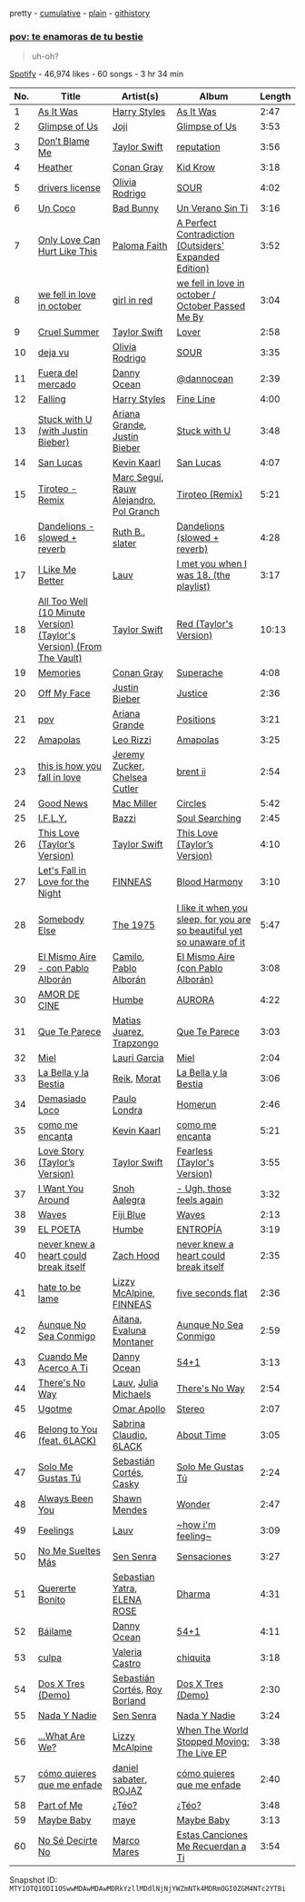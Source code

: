 pretty - [cumulative](/playlists/cumulative/37i9dQZF1DX1vH2ylOhtch.md) - [plain](/playlists/plain/37i9dQZF1DX1vH2ylOhtch) - [githistory](https://github.githistory.xyz/mackorone/spotify-playlist-archive/blob/main/playlists/plain/37i9dQZF1DX1vH2ylOhtch)

### [pov: te enamoras de tu bestie](https://open.spotify.com/playlist/37i9dQZF1DX1vH2ylOhtch)

> uh\-oh?

[Spotify](https://open.spotify.com/user/spotify) - 46,974 likes - 60 songs - 3 hr 34 min

| No. | Title | Artist(s) | Album | Length |
|---|---|---|---|---|
| 1 | [As It Was](https://open.spotify.com/track/4LRPiXqCikLlN15c3yImP7) | [Harry Styles](https://open.spotify.com/artist/6KImCVD70vtIoJWnq6nGn3) | [As It Was](https://open.spotify.com/album/2pqdSWeJVsXAhHFuVLzuA8) | 2:47 |
| 2 | [Glimpse of Us](https://open.spotify.com/track/6xGruZOHLs39ZbVccQTuPZ) | [Joji](https://open.spotify.com/artist/3MZsBdqDrRTJihTHQrO6Dq) | [Glimpse of Us](https://open.spotify.com/album/6ZZvx0aefZV3LKa053fn71) | 3:53 |
| 3 | [Don’t Blame Me](https://open.spotify.com/track/1R0a2iXumgCiFb7HEZ7gUE) | [Taylor Swift](https://open.spotify.com/artist/06HL4z0CvFAxyc27GXpf02) | [reputation](https://open.spotify.com/album/6DEjYFkNZh67HP7R9PSZvv) | 3:56 |
| 4 | [Heather](https://open.spotify.com/track/4xqrdfXkTW4T0RauPLv3WA) | [Conan Gray](https://open.spotify.com/artist/4Uc8Dsxct0oMqx0P6i60ea) | [Kid Krow](https://open.spotify.com/album/2CMlkzFI2oDAy5MbyV7OV5) | 3:18 |
| 5 | [drivers license](https://open.spotify.com/track/5wANPM4fQCJwkGd4rN57mH) | [Olivia Rodrigo](https://open.spotify.com/artist/1McMsnEElThX1knmY4oliG) | [SOUR](https://open.spotify.com/album/6s84u2TUpR3wdUv4NgKA2j) | 4:02 |
| 6 | [Un Coco](https://open.spotify.com/track/6VrQTLzzuyGIYjUDe4kAZk) | [Bad Bunny](https://open.spotify.com/artist/4q3ewBCX7sLwd24euuV69X) | [Un Verano Sin Ti](https://open.spotify.com/album/3RQQmkQEvNCY4prGKE6oc5) | 3:16 |
| 7 | [Only Love Can Hurt Like This](https://open.spotify.com/track/62ke5zFUJN6RvtXZgVH0F8) | [Paloma Faith](https://open.spotify.com/artist/4fwuXg6XQHfdlOdmw36OHa) | [A Perfect Contradiction \(Outsiders' Expanded Edition\)](https://open.spotify.com/album/3jRG3qOfsSSW3SBdeBiIfC) | 3:52 |
| 8 | [we fell in love in october](https://open.spotify.com/track/6IPwKM3fUUzlElbvKw2sKl) | [girl in red](https://open.spotify.com/artist/3uwAm6vQy7kWPS2bciKWx9) | [we fell in love in october / October Passed Me By](https://open.spotify.com/album/7vud0sY43VTv28MbWiglDa) | 3:04 |
| 9 | [Cruel Summer](https://open.spotify.com/track/1BxfuPKGuaTgP7aM0Bbdwr) | [Taylor Swift](https://open.spotify.com/artist/06HL4z0CvFAxyc27GXpf02) | [Lover](https://open.spotify.com/album/1NAmidJlEaVgA3MpcPFYGq) | 2:58 |
| 10 | [deja vu](https://open.spotify.com/track/6HU7h9RYOaPRFeh0R3UeAr) | [Olivia Rodrigo](https://open.spotify.com/artist/1McMsnEElThX1knmY4oliG) | [SOUR](https://open.spotify.com/album/6s84u2TUpR3wdUv4NgKA2j) | 3:35 |
| 11 | [Fuera del mercado](https://open.spotify.com/track/1UdzJEpgJxtuXAlCOvD4S0) | [Danny Ocean](https://open.spotify.com/artist/5H1nN1SzW0qNeUEZvuXjAj) | [@dannocean](https://open.spotify.com/album/21IzWBMtUfaOOfFx8CiR6I) | 2:39 |
| 12 | [Falling](https://open.spotify.com/track/1ZMiCix7XSAbfAJlEZWMCp) | [Harry Styles](https://open.spotify.com/artist/6KImCVD70vtIoJWnq6nGn3) | [Fine Line](https://open.spotify.com/album/7xV2TzoaVc0ycW7fwBwAml) | 4:00 |
| 13 | [Stuck with U \(with Justin Bieber\)](https://open.spotify.com/track/4HBZA5flZLE435QTztThqH) | [Ariana Grande](https://open.spotify.com/artist/66CXWjxzNUsdJxJ2JdwvnR), [Justin Bieber](https://open.spotify.com/artist/1uNFoZAHBGtllmzznpCI3s) | [Stuck with U](https://open.spotify.com/album/5mUdh6YWnUvf0MfklEk1oi) | 3:48 |
| 14 | [San Lucas](https://open.spotify.com/track/75UMtPC77vqKRwfSuYuNPO) | [Kevin Kaarl](https://open.spotify.com/artist/6OBGbSaBUvQtk9wpQfDbOE) | [San Lucas](https://open.spotify.com/album/5I20nnpF2Jj6GjUFsk9EG1) | 4:07 |
| 15 | [Tiroteo \- Remix](https://open.spotify.com/track/4OwhwvKESFtuu06dTgct7i) | [Marc Seguí](https://open.spotify.com/artist/5FQ8tBUtIamA2hRtatrYUF), [Rauw Alejandro](https://open.spotify.com/artist/1mcTU81TzQhprhouKaTkpq), [Pol Granch](https://open.spotify.com/artist/1aMt4A5jrQHxDYyC7rXgV0) | [Tiroteo \(Remix\)](https://open.spotify.com/album/2Ke07jWpOWaNVYpNMmXt7C) | 5:21 |
| 16 | [Dandelions \- slowed + reverb](https://open.spotify.com/track/6fhG2KJgwO7CrNflRaRmvp) | [Ruth B.](https://open.spotify.com/artist/2WzaAvm2bBCf4pEhyuDgCY), [slater](https://open.spotify.com/artist/0JSCWkJNFGt7o4YbYcplQ7) | [Dandelions \(slowed + reverb\)](https://open.spotify.com/album/0W26SC6AcPdqk1Hz5hfWnj) | 4:28 |
| 17 | [I Like Me Better](https://open.spotify.com/track/0EcQcdcbQeVJn9fknj44Be) | [Lauv](https://open.spotify.com/artist/5JZ7CnR6gTvEMKX4g70Amv) | [I met you when I was 18\. \(the playlist\)](https://open.spotify.com/album/71cQY3dUThCY6vVKaUIXqR) | 3:17 |
| 18 | [All Too Well \(10 Minute Version\) \(Taylor's Version\) \(From The Vault\)](https://open.spotify.com/track/5enxwA8aAbwZbf5qCHORXi) | [Taylor Swift](https://open.spotify.com/artist/06HL4z0CvFAxyc27GXpf02) | [Red \(Taylor's Version\)](https://open.spotify.com/album/6kZ42qRrzov54LcAk4onW9) | 10:13 |
| 19 | [Memories](https://open.spotify.com/track/5UXJzLFdBn6u9FJTCnoHrH) | [Conan Gray](https://open.spotify.com/artist/4Uc8Dsxct0oMqx0P6i60ea) | [Superache](https://open.spotify.com/album/5hIOd0FvjlgG4uLjXHkFWI) | 4:08 |
| 20 | [Off My Face](https://open.spotify.com/track/3T03rPwlL8NVk1yIaxeD8U) | [Justin Bieber](https://open.spotify.com/artist/1uNFoZAHBGtllmzznpCI3s) | [Justice](https://open.spotify.com/album/5dGWwsZ9iB2Xc3UKR0gif2) | 2:36 |
| 21 | [pov](https://open.spotify.com/track/3UoULw70kMsiVXxW0L3A33) | [Ariana Grande](https://open.spotify.com/artist/66CXWjxzNUsdJxJ2JdwvnR) | [Positions](https://open.spotify.com/album/3euz4vS7ezKGnNSwgyvKcd) | 3:21 |
| 22 | [Amapolas](https://open.spotify.com/track/0z5yLgBmAtaylDYrgwzlpH) | [Leo Rizzi](https://open.spotify.com/artist/2281RSmb2cN6knnt0Iarb2) | [Amapolas](https://open.spotify.com/album/7vFlsccgSanI5MxPbomwVY) | 3:25 |
| 23 | [this is how you fall in love](https://open.spotify.com/track/1aEsTgCsv8nOjEgyEoRCpS) | [Jeremy Zucker](https://open.spotify.com/artist/3gIRvgZssIb9aiirIg0nI3), [Chelsea Cutler](https://open.spotify.com/artist/5JMLG56F1X5mFmWNmS0iAp) | [brent ii](https://open.spotify.com/album/0A9eIFTz09ciHqCHJNYyf2) | 2:54 |
| 24 | [Good News](https://open.spotify.com/track/1DWZUa5Mzf2BwzpHtgbHPY) | [Mac Miller](https://open.spotify.com/artist/4LLpKhyESsyAXpc4laK94U) | [Circles](https://open.spotify.com/album/5sY6UIQ32GqwMLAfSNEaXb) | 5:42 |
| 25 | [I.F.L.Y.](https://open.spotify.com/track/4a6q8CR2hzLk2plDkSxkfD) | [Bazzi](https://open.spotify.com/artist/4GvEc3ANtPPjt1ZJllr5Zl) | [Soul Searching](https://open.spotify.com/album/4ZKdRW0AH9sxV09NmWsTkW) | 2:45 |
| 26 | [This Love \(Taylor’s Version\)](https://open.spotify.com/track/4d1CG5ei1E2vGbvmgf5KKv) | [Taylor Swift](https://open.spotify.com/artist/06HL4z0CvFAxyc27GXpf02) | [This Love \(Taylor’s Version\)](https://open.spotify.com/album/3In1CblWZswwun5MhOa10y) | 4:10 |
| 27 | [Let's Fall in Love for the Night](https://open.spotify.com/track/6I0KEvFfWszVJiCy5hum4V) | [FINNEAS](https://open.spotify.com/artist/37M5pPGs6V1fchFJSgCguX) | [Blood Harmony](https://open.spotify.com/album/0qRnyZEgvqF96kGSZALooq) | 3:10 |
| 28 | [Somebody Else](https://open.spotify.com/track/5hc71nKsUgtwQ3z52KEKQk) | [The 1975](https://open.spotify.com/artist/3mIj9lX2MWuHmhNCA7LSCW) | [I like it when you sleep, for you are so beautiful yet so unaware of it](https://open.spotify.com/album/1JFmNyVPdBF1ECvv4fhpW4) | 5:47 |
| 29 | [El Mismo Aire \- con Pablo Alborán](https://open.spotify.com/track/5EbtodsuLbxrFDH6j5avVS) | [Camilo](https://open.spotify.com/artist/28gNT5KBp7IjEOQoevXf9N), [Pablo Alborán](https://open.spotify.com/artist/5M9Bb4adKAgrOFOhc05Y50) | [El Mismo Aire \(con Pablo Alborán\)](https://open.spotify.com/album/3E3coJkwv6rbqUTiw1qLZ6) | 3:08 |
| 30 | [AMOR DE CINE](https://open.spotify.com/track/0v9UztY5A12cJUsWD7PZzS) | [Humbe](https://open.spotify.com/artist/1b7AEdUSudOQoZF5ebUxCL) | [AURORA](https://open.spotify.com/album/2Yjubr5GHX41ht808oZPzs) | 4:22 |
| 31 | [Que Te Parece](https://open.spotify.com/track/0Uyo3tsKFD735CfP3UmOsP) | [Matias Juarez](https://open.spotify.com/artist/0DTBJHXaPCzSHR5aa0ezZf), [Trapzongo](https://open.spotify.com/artist/2z2643JYOEICXjihraM16g) | [Que Te Parece](https://open.spotify.com/album/18j8Z3zWIibYQe0vwEeiQA) | 3:03 |
| 32 | [Miel](https://open.spotify.com/track/6ohTBTmcNHe9UzvxAgA9wJ) | [Lauri Garcia](https://open.spotify.com/artist/4RH5rQ6kwIASIwZxWUBNTS) | [Miel](https://open.spotify.com/album/5ARQqCgouMHuaCwIGLeh5B) | 2:04 |
| 33 | [La Bella y la Bestia](https://open.spotify.com/track/0G0p7mc4wEaQTsUpzEmkEs) | [Reik](https://open.spotify.com/artist/0vR2qb8m9WHeZ5ByCbimq2), [Morat](https://open.spotify.com/artist/5C4PDR4LnhZTbVnKWXuDKD) | [La Bella y la Bestia](https://open.spotify.com/album/71i8oV332P87FwYsKeoAsR) | 3:06 |
| 34 | [Demasiado Loco](https://open.spotify.com/track/1algWk375QvT1XNJJbRsGM) | [Paulo Londra](https://open.spotify.com/artist/3vQ0GE3mI0dAaxIMYe5g7z) | [Homerun](https://open.spotify.com/album/0qJkFmVwwNXP6fvSemDZqn) | 2:46 |
| 35 | [como me encanta](https://open.spotify.com/track/6LkquZ7k3q1eeBtltF63lj) | [Kevin Kaarl](https://open.spotify.com/artist/6OBGbSaBUvQtk9wpQfDbOE) | [como me encanta](https://open.spotify.com/album/6YoWXvum55EbkVxoCawSZE) | 5:21 |
| 36 | [Love Story \(Taylor’s Version\)](https://open.spotify.com/track/6YvqWjhGD8mB5QXcbcUKtx) | [Taylor Swift](https://open.spotify.com/artist/06HL4z0CvFAxyc27GXpf02) | [Fearless \(Taylor's Version\)](https://open.spotify.com/album/4hDok0OAJd57SGIT8xuWJH) | 3:55 |
| 37 | [I Want You Around](https://open.spotify.com/track/2gjidmxtA1pyj2HYrdOTG1) | [Snoh Aalegra](https://open.spotify.com/artist/1A9o3Ljt67pFZ89YtPPL5X) | [\- Ugh, those feels again](https://open.spotify.com/album/2OIMJ2Arm0dYpmWIfQOXTD) | 3:32 |
| 38 | [Waves](https://open.spotify.com/track/4If7JKEkzeY0WusIrOdQlC) | [Fiji Blue](https://open.spotify.com/artist/1e7K8jD3wRuQfnwDAOeGqe) | [Waves](https://open.spotify.com/album/4hlLOR9Zd7pmBg2Qb4Dlss) | 2:13 |
| 39 | [EL POETA](https://open.spotify.com/track/2fIPEgY8CJ4hh5UDZa2lB9) | [Humbe](https://open.spotify.com/artist/1b7AEdUSudOQoZF5ebUxCL) | [ENTROPÍA](https://open.spotify.com/album/34ra2lYORSjzzupmCDKz46) | 3:19 |
| 40 | [never knew a heart could break itself](https://open.spotify.com/track/4d2ZJ9W7dkQuITwUCTuD5n) | [Zach Hood](https://open.spotify.com/artist/5aHlyw2WWqZW0HLICBuv7U) | [never knew a heart could break itself](https://open.spotify.com/album/7nRAoFQVg6Sv2Qm31Vgup6) | 2:35 |
| 41 | [hate to be lame](https://open.spotify.com/track/26MJjeJ0NSOQDKeZzrEFMl) | [Lizzy McAlpine](https://open.spotify.com/artist/1GmsPCcpKgF9OhlNXjOsbS), [FINNEAS](https://open.spotify.com/artist/37M5pPGs6V1fchFJSgCguX) | [five seconds flat](https://open.spotify.com/album/68L5xVV9wydotfDXEik7eD) | 2:36 |
| 42 | [Aunque No Sea Conmigo](https://open.spotify.com/track/6GfqNqXkAofNOakU77MWEb) | [Aitana](https://open.spotify.com/artist/7eLcDZDYHXZCebtQmVFL25), [Evaluna Montaner](https://open.spotify.com/artist/52qzWdNUp6ebjcNsvgZSiC) | [Aunque No Sea Conmigo](https://open.spotify.com/album/1nv68APHpQMhYtlqln442M) | 2:59 |
| 43 | [Cuando Me Acerco A Ti](https://open.spotify.com/track/1Q4DK5GLldkubj5GtCzbs7) | [Danny Ocean](https://open.spotify.com/artist/5H1nN1SzW0qNeUEZvuXjAj) | [54+1](https://open.spotify.com/album/3pHFjWCK7d5YLtEuFwfR5N) | 3:13 |
| 44 | [There's No Way](https://open.spotify.com/track/5ZpIsCmJtMAyTvz8Z3bGXX) | [Lauv](https://open.spotify.com/artist/5JZ7CnR6gTvEMKX4g70Amv), [Julia Michaels](https://open.spotify.com/artist/0ZED1XzwlLHW4ZaG4lOT6m) | [There's No Way](https://open.spotify.com/album/3O3tXfvUABFjMwtMK2XxM2) | 2:54 |
| 45 | [Ugotme](https://open.spotify.com/track/5Ju9aLa212eAILfl5sWkjc) | [Omar Apollo](https://open.spotify.com/artist/5FxD8fkQZ6KcsSYupDVoSO) | [Stereo](https://open.spotify.com/album/1DEqCWbOzKMhxRoTPz21Ht) | 2:07 |
| 46 | [Belong to You \(feat\. 6LACK\)](https://open.spotify.com/track/2I88NEWpKrAPZuapXNV5G6) | [Sabrina Claudio](https://open.spotify.com/artist/30DhU7BDmF4PH0JVhu8ZRg), [6LACK](https://open.spotify.com/artist/4IVAbR2w4JJNJDDRFP3E83) | [About Time](https://open.spotify.com/album/2ICdqEf91Kc9FwdlLtB748) | 3:05 |
| 47 | [Solo Me Gustas Tú](https://open.spotify.com/track/5UxLx0jK2aCcAD50Cu4dSw) | [Sebastián Cortés](https://open.spotify.com/artist/3BCFlhrVzBKHbzBnWr13d9), [Casky](https://open.spotify.com/artist/6C9VbzkpOtldLCPCImRuQa) | [Solo Me Gustas Tú](https://open.spotify.com/album/3R3w9aYqqhKCkLuifBxvw6) | 2:24 |
| 48 | [Always Been You](https://open.spotify.com/track/56KDoLjFIm7Yc7fX1XgpNw) | [Shawn Mendes](https://open.spotify.com/artist/7n2wHs1TKAczGzO7Dd2rGr) | [Wonder](https://open.spotify.com/album/3Lp4JKk2ZgNkybMRS3eZR5) | 2:47 |
| 49 | [Feelings](https://open.spotify.com/track/6r3duEAfFTH83DuoywkG20) | [Lauv](https://open.spotify.com/artist/5JZ7CnR6gTvEMKX4g70Amv) | [\~how i'm feeling\~](https://open.spotify.com/album/3ZuE680xhR1A4bCFGvL8mi) | 3:09 |
| 50 | [No Me Sueltes Más](https://open.spotify.com/track/5wWfs4E9RBXMQRpeNWRlXj) | [Sen Senra](https://open.spotify.com/artist/5lWasZeo8uWQk6GD8czJLq) | [Sensaciones](https://open.spotify.com/album/7Hr8FOf7NQIe7UhLcllXq9) | 3:27 |
| 51 | [Quererte Bonito](https://open.spotify.com/track/3uUJWiEkIePGTDju0Ff2Qb) | [Sebastian Yatra](https://open.spotify.com/artist/07YUOmWljBTXwIseAUd9TW), [ELENA ROSE](https://open.spotify.com/artist/0zO8yNnw5GQgutcIyXfGBY) | [Dharma](https://open.spotify.com/album/4qgRDM8Gyurf5hXV3LBmT8) | 4:31 |
| 52 | [Báilame](https://open.spotify.com/track/5pOBhos8Z2v3FGjUPMgUgI) | [Danny Ocean](https://open.spotify.com/artist/5H1nN1SzW0qNeUEZvuXjAj) | [54+1](https://open.spotify.com/album/3pHFjWCK7d5YLtEuFwfR5N) | 4:11 |
| 53 | [culpa](https://open.spotify.com/track/7nByHsiIV08TNL6hG4nBBs) | [Valeria Castro](https://open.spotify.com/artist/7JTVqKJ414qRPuDPhdKnHD) | [chiquita](https://open.spotify.com/album/4K29NpImQBdRlngO3NhNbK) | 3:18 |
| 54 | [Dos X Tres \(Demo\)](https://open.spotify.com/track/5uOdakRKQbRu6HJnorQ5on) | [Sebastián Cortés](https://open.spotify.com/artist/3BCFlhrVzBKHbzBnWr13d9), [Roy Borland](https://open.spotify.com/artist/5Vr2AKX7BHkLTslxmuSMF7) | [Dos X Tres \(Demo\)](https://open.spotify.com/album/08Zm5sk7EWsFa0vunI16rJ) | 2:30 |
| 55 | [Nada Y Nadie](https://open.spotify.com/track/5jpYOzDqu7xv75FHk0KIw2) | [Sen Senra](https://open.spotify.com/artist/5lWasZeo8uWQk6GD8czJLq) | [Nada Y Nadie](https://open.spotify.com/album/5EuXUizMNBLhrMKtSUMLkb) | 3:24 |
| 56 | [...What Are We?](https://open.spotify.com/track/1CDTADeg2GTtviwTcioBJi) | [Lizzy McAlpine](https://open.spotify.com/artist/1GmsPCcpKgF9OhlNXjOsbS) | [When The World Stopped Moving: The Live EP](https://open.spotify.com/album/5BCeqdaoRcRj9E1gxPLpLG) | 3:38 |
| 57 | [cómo quieres que me enfade](https://open.spotify.com/track/1JoZpWoOpDZWCbfhVgjRiC) | [daniel sabater](https://open.spotify.com/artist/5yTNm3JFNfBa79zLIRKVwN), [ROJAZ](https://open.spotify.com/artist/2d0BUP7WeJ6caBJZHIn5G6) | [cómo quieres que me enfade](https://open.spotify.com/album/1zVgjMZ9dOV8deVpLNxqeD) | 2:40 |
| 58 | [Part of Me](https://open.spotify.com/track/0wzK2m89t22oOayHYfV75U) | [¿Téo?](https://open.spotify.com/artist/0jsnWH4QCKcAMpR7vEhh9u) | [¿Téo?](https://open.spotify.com/album/5NhRAV4V8xcH0Wzj047C1g) | 3:48 |
| 59 | [Maybe Baby](https://open.spotify.com/track/2SAIOfbBGw6Vvt8sW3qkP2) | [maye](https://open.spotify.com/artist/5ti5FPHgtaSf15KcUisZMt) | [Maybe Baby](https://open.spotify.com/album/3Nv4qF7y94KVdKMXoBYW1B) | 3:13 |
| 60 | [No Sé Decirte No](https://open.spotify.com/track/7ukRl9q1yVYO2j5SXwvjaB) | [Marco Mares](https://open.spotify.com/artist/5Eg5ZoZgXAa1Eit48sxoKQ) | [Estas Canciones Me Recuerdan a Ti](https://open.spotify.com/album/79iOQFpvUfcxDUMhBRZYRM) | 3:54 |

Snapshot ID: `MTY1OTQ1ODI1OSwwMDAwMDAwMDRkYzllMDdlNjNjYWZmNTk4MDRmOGI0ZGM4NTc2YTBi`
